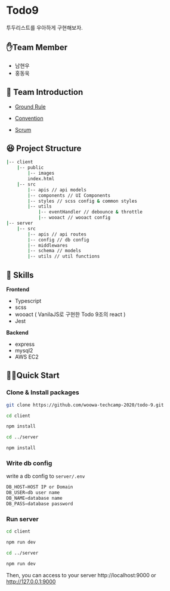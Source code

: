 # Todo9

투두리스트를 우아하게 구현해보자.

## ✋Team Member

- 남현우
- 홍동욱

## 🥳 Team Introduction

- [Ground Rule](https://github.com/woowa-techcamp-2020/todo-9/wiki/Ground-Rule)

- [Convention](https://github.com/woowa-techcamp-2020/todo-9/wiki/Convention)

- [Scrum](https://github.com/woowa-techcamp-2020/todo-9/wiki/Scrum)

## 😆 Project Structure

```bash
|-- client
    |-- public
        |-- images
        index.html
    |-- src
        |-- apis // api models
        |-- components // UI Components
        |-- styles // scss config & common styles
        |-- utils
            |-- eventHandler // debounce & throttle
            |-- wooact // wooact config
|-- server
    |-- src
        |-- apis // api routes
        |-- config // db config
        |-- middlewares
        |-- schema // models
        |-- utils // util functions
```



## 🏅 Skills

**Frontend**

- Typescript
- scss
- wooact ( VanilaJS로 구현한 Todo 9조의  react )
- Jest

**Backend**

- express
- mysql2
- AWS EC2

## 🏃‍♂️Quick Start

### Clone & Install packages

```bash
git clone https://github.com/woowa-techcamp-2020/todo-9.git

cd client

npm install

cd ../server

npm install
```


### Write db config

write a db config to `server/.env`

```javascript
DB_HOST=HOST IP or Domain
DB_USER=db user name
DB_NAME=database name
DB_PASS=database password
```


### Run server

```bash
cd client

npm run dev

cd ../server

npm run dev
```

Then, you can access to your server http://localhost:9000 or http://127.0.0.1:9000

